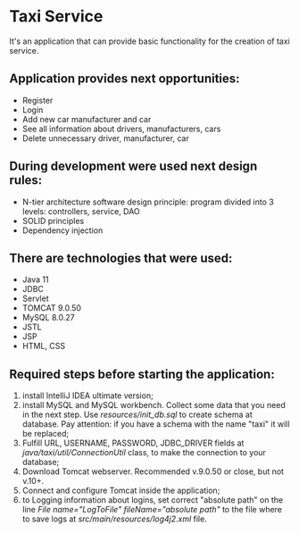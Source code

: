 # Taxi Service
It's an application that can provide basic functionality for the creation of taxi service.

## Application provides next opportunities:
- Register
- Login
- Add new car manufacturer and car
- See all information about drivers, manufacturers, cars
- Delete unnecessary driver, manufacturer, car

## During development were used next design rules:
- N-tier architecture software design principle: program divided into 3 levels: controllers, service, DAO
- SOLID principles
- Dependency injection

## There are technologies that were used:
- Java 11
- JDBC
- Servlet
- TOMCAT 9.0.50
- MySQL 8.0.27
- JSTL
- JSP
- HTML, CSS

## Required steps before starting the application:
1. install IntelliJ IDEA ultimate version;
2. install MySQL and MySQL workbench. Collect some data that you need in the next step. Use _resources/init_db.sql_ to create schema at database. Pay attention: if you have a schema with the name "taxi" it will be replaced;
3. Fulfill URL, USERNAME, PASSWORD, JDBC_DRIVER fields at _java/taxi/util/ConnectionUtil_ class, to make the connection to your database;
4. Download Tomcat webserver. Recommended v.9.0.50 or close, but not v.10+.
5. Connect and configure Tomcat inside the application;
6. to Logging information about logins, set correct "absolute path" on the line _File name="LogToFile" fileName="absolute path"_ to the file where to save logs at _src/main/resources/log4j2.xml_ file.
